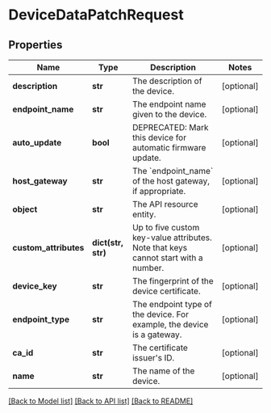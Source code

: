 # DeviceDataPatchRequest

## Properties
Name | Type | Description | Notes
------------ | ------------- | ------------- | -------------
**description** | **str** | The description of the device. | [optional] 
**endpoint_name** | **str** | The endpoint name given to the device. | [optional] 
**auto_update** | **bool** | DEPRECATED: Mark this device for automatic firmware update. | [optional] 
**host_gateway** | **str** | The &#x60;endpoint_name&#x60; of the host gateway, if appropriate. | [optional] 
**object** | **str** | The API resource entity. | [optional] 
**custom_attributes** | **dict(str, str)** | Up to five custom key-value attributes. Note that keys cannot start with a number. | [optional] 
**device_key** | **str** | The fingerprint of the device certificate. | [optional] 
**endpoint_type** | **str** | The endpoint type of the device. For example, the device is a gateway. | [optional] 
**ca_id** | **str** | The certificate issuer&#39;s ID. | [optional] 
**name** | **str** | The name of the device. | [optional] 

[[Back to Model list]](../README.md#documentation-for-models) [[Back to API list]](../README.md#documentation-for-api-endpoints) [[Back to README]](../README.md)


